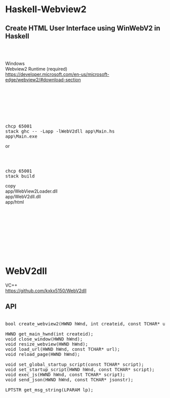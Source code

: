 # Haskell-Webview2
## Create HTML User Interface using WinWebV2 in Haskell

<br><br>

Windows  
Webview2 Runtime (required)  
https://developer.microsoft.com/en-us/microsoft-edge/webview2/#download-section  

<br><br><br><br><br><br>

<pre>
chcp 65001
stack ghc -- -Lapp -lWebV2dll app\Main.hs  
app\Main.exe
</pre>

or

<br><br>

<pre>
chcp 65001
stack build
</pre>
copy  
app/WebView2Loader.dll  
app/WebV2dll.dll  
app/html  
<br><br><br><br><br><br><br><br><br>






# WebV2dll
VC++  
https://github.com/kxkx5150/WebV2dll
## API

<pre>

bool create_webview2(HWND hWnd, int createid, const TCHAR* url);

HWND get_main_hwnd(int createid);
void close_window(HWND hWnd);
void resize_webview(HWND hWnd);
void load_url(HWND hWnd, const TCHAR* url);
void reload_page(HWND hWnd);

void set_global_startup_script(const TCHAR* script);
void set_startup_script(HWND hWnd, const TCHAR* script);
void exec_js(HWND hWnd, const TCHAR* script);
void send_json(HWND hWnd, const TCHAR* jsonstr);

LPTSTR get_msg_string(LPARAM lp);

</pre>